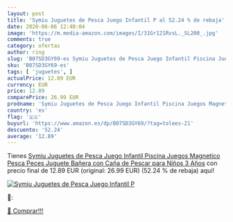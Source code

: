```yaml
---
layout: post
title: 'Symiu Juguetes de Pesca Juego Infantil P al 52.24 % de rebaja'
date: 2020-06-06 12:40:04
image: 'https://m.media-amazon.com/images/I/31Gr121RvsL._SL200_.jpg'
comments: true
category: ofertas
author: ring
slug: 'B07SD3GY69-es Symiu Juguetes de Pesca Juego Infantil Piscina Juegos...'
sku: 'B07SD3GY69-es'
tags: [ 'juguetes', ]
actualPrice: 12.89 EUR
currency: EUR
price: 12.89
comparePrice: 26.99 EUR
prodname: 'Symiu Juguetes de Pesca Juego Infantil Piscina Juegos Magnetico Pesca Peces Juguete Bañera con Caña de Pescar para Niños 3 Años'
country: 'es'
flag: '🇪🇸'
buyurl: 'https://www.amazon.es/dp/B07SD3GY69/?tag=tolees-21'
descuento: '52.24'
average: '12.89'
---
```


Tienes [Symiu Juguetes de Pesca Juego Infantil Piscina Juegos Magnetico Pesca Peces Juguete Bañera con Caña de Pescar para Niños 3 Años](https://www.amazon.es/dp/B07SD3GY69/?tag=tolees-21) con precio final de  12.89 EUR (original: 26.99 EUR) (52.24 %  de rebaja) aqui!

[![Symiu Juguetes de Pesca Juego Infantil P](https://m.media-amazon.com/images/I/31Gr121RvsL._SL200_.jpg)](https://www.amazon.es/dp/B07SD3GY69/?tag=tolees-21)

🔎:


[🛒 Comprar!!!](https://www.amazon.es/dp/B07SD3GY69/?tag=tolees-21)
